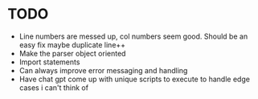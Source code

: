 # TODO
- Line numbers are messed up, col numbers seem good. Should be an easy fix maybe duplicate line++
- Make the parser object oriented
- Import statements
- Can always improve error messaging and handling
- Have chat gpt come up with unique scripts to execute to handle edge cases i can't think of